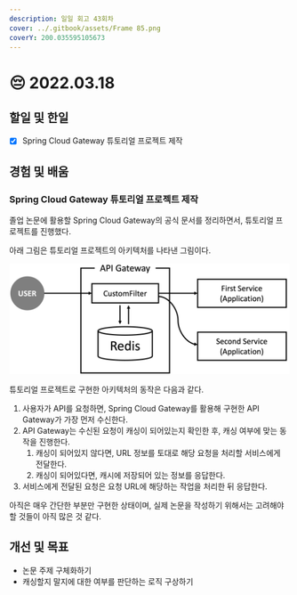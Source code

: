 ```yaml
---
description: 일일 회고 43회차
cover: ../.gitbook/assets/Frame 85.png
coverY: 200.035595105673
---
```


# 😔 2022.03.18

## 할일 및 한일

* [x] Spring Cloud Gateway 튜토리얼 프로젝트 제작

## 경험 및 배움

### Spring Cloud Gateway 튜토리얼 프로젝트 제작

졸업 논문에 활용할 Spring Cloud Gateway의 공식 문서를 정리하면서, 튜토리얼 프로젝트를 진행했다.

아래 그림은 튜토리얼 프로젝트의 아키텍처를 나타낸 그림이다.

![튜토리얼 프로젝트 아키텍처](<../.gitbook/assets/image (4) (1) (2).png>)



튜토리얼 프로젝트로 구현한 아키텍처의 동작은 다음과 같다.&#x20;

1. 사용자가 API를 요청하면, Spring Cloud Gateway를 활용해 구현한 API Gateway가 가장 먼저 수신한다.
2. API Gateway는 수신된 요청이 캐싱이 되어있는지 확인한 후, 캐싱 여부에 맞는 동작을 진행한다.
   1. 캐싱이 되어있지 않다면, URL 정보를 토대로 해당 요청을 처리할 서비스에게 전달한다.
   2. 캐싱이 되어있다면, 캐시에 저장되어 있는 정보를 응답한다.
3. 서비스에게 전달된 요청은 요청 URL에 해당하는 작업을 처리한 뒤 응답한다.



아직은 매우 간단한 부분만 구현한 상태이며, 실제 논문을 작성하기 위해서는 고려해야 할 것들이 아직 많은 것 같다.

## 개선 및 목표

* 논문 주제 구체화하기
* 캐싱할지 말지에 대한 여부를 판단하는 로직 구상하기
